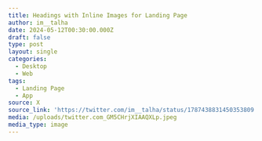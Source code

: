 ```yaml
---
title: Headings with Inline Images for Landing Page
author: im__talha
date: 2024-05-12T00:30:00.000Z
draft: false
type: post
layout: single
categories:
  - Desktop
  - Web
tags:
  - Landing Page
  - App
source: X
source_link: 'https://twitter.com/im__talha/status/1787438831450353809'
media: /uploads/twitter.com_GM5CHrjXIAAQXLp.jpeg
media_type: image
---
```


